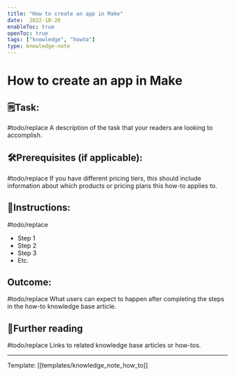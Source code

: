 ```yaml
---
title: "How to create an app in Make"
date:  2022-10-20
enableToc: true
openToc: true
tags: ["knowledge", "howto"]
type: knowledge-note
---
```


# How to create an app in Make

## 🗒️Task:
#todo/replace A description of the task that your readers are looking to accomplish.

## 🛠️Prerequisites (if applicable): 
#todo/replace If you have different pricing tiers, this should include information about which products or pricing plans this how-to applies to.

## 📝Instructions:
#todo/replace
-   Step 1
-   Step 2
-   Step 3
-   Etc.

## Outcome:
#todo/replace What users can expect to happen after completing the steps in the how-to knowledge base article.

## 📖Further reading
#todo/replace Links to related knowledge base articles or how-tos.

---
Template: [[templates/knowledge_note_how_to]]